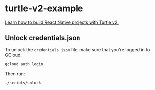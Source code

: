 # turtle-v2-example

[Learn how to build React Native projects with Turtle v2.](https://github.com/expo/turtle-v2/blob/master/TUTORIAL.md)

## Unlock credentials.json

To unlock the `credentials.json` file, make sure that you're logged in to GCloud:

```sh
gcloud auth login
```

Then run:

```sh
./scripts/unlock
```
